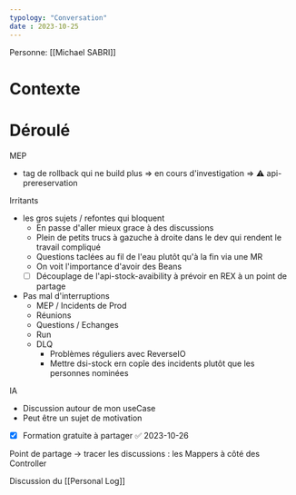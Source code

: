 ```yaml
---
typology: "Conversation"
date : 2023-10-25
---
```

Personne:  [[Michael SABRI]]

# Contexte

# Déroulé

MEP
- tag de rollback qui ne build plus => en cours d'investigation
  => ⚠️ api-prereservation

Irritants
- les gros sujets / refontes qui bloquent
	- En passe d'aller mieux grace à des discussions
	- Plein de petits trucs à gazuche à droite dans le dev qui rendent le travail compliqué
	- Questions taclées au fil de l'eau plutôt qu'à la fin via une MR
	- On voit l'importance d'avoir des Beans
	-  [ ] Découplage de l'api-stock-avaibility à prévoir en REX à un point de partage
- Pas mal d'interruptions
	- MEP / Incidents de Prod
	- Réunions
	- Questions / Echanges
	- Run
	- DLQ
		- Problèmes réguliers avec ReverseIO
		- Mettre dsi-stock ern copîe des incidents plutôt que les personnes nominées

IA 
- Discussion autour de mon useCase
- Peut être un sujet de motivation
- [x] Formation gratuite à partager ✅ 2023-10-26

Point de partage
-> tracer les discussions : les Mappers à côté des Controller

Discussion du [[Personal Log]]
